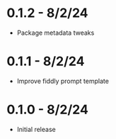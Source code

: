 # 0.1.2 - 8/2/24

- Package metadata tweaks

# 0.1.1 - 8/2/24

- Improve fiddly prompt template

# 0.1.0 - 8/2/24

- Initial release
